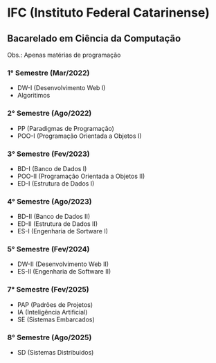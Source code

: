 # IFC (Instituto Federal Catarinense) 

## Bacarelado em Ciência da Computação
Obs.: Apenas matérias de programação

### 1° Semestre (Mar/2022)
  - DW-I (Desenvolvimento Web I)
  - Algoritimos

### 2° Semestre (Ago/2022)
  - PP (Paradigmas de Programação)
  - POO-I (Programação Orientada a Objetos I)

### 3° Semestre (Fev/2023)
  - BD-I (Banco de Dados I)
  - POO-II (Programação Orientada a Objetos II)
  - ED-I (Estrutura de Dados I)

### 4° Semestre (Ago/2023)
  - BD-II (Banco de Dados II)
  - ED-II (Estrutura de Dados II)
  - ES-I (Engenharia de Sortware I)

### 5° Semestre (Fev/2024)
  - DW-II (Desenvolvimento Web II)
  - ES-II (Engenharia de Software II)

### 7° Semestre (Fev/2025)
  - PAP (Padrões de Projetos)
  - IA (Inteligência Artificial)
  - SE (Sistemas Embarcados)

### 8° Semestre (Ago/2025)
  - SD (Sistemas Distribuidos)
